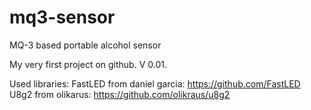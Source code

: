 # mq3-sensor
MQ-3 based portable alcohol sensor


My very first project on github. V 0.01.

Used libraries:
FastLED from daniel garcia: https://github.com/FastLED
U8g2 from olikarus: https://github.com/olikraus/u8g2

